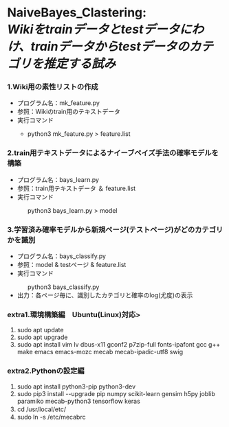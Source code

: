<!Doctype html>
<html lang="ja">
  <head>
    <meta charset="UTF-8">
  </head>
  
  <body>
      <h1>NaiveBayes_Clastering:<br><em>Wikiをtrainデータとtestデータにわけ、trainデータからtestデータのカテゴリを推定する試み</em></h1>
      <h3>1.Wiki用の素性リストの作成</h3>
        <ul>
          <li>プログラム名：mk_feature.py</li>
          <li>参照：Wikiのtrain用のテキストデータ</li>
          <li>実行コマンド</li>
            <ul>
              <li>python3 mk_feature.py > feature.list</li>
            </ul>
        </ul>
      <h3>2.train用テキストデータによるナイーブベイズ手法の確率モデルを構築</h3>
        <ul>
          <li>プログラム名：bays_learn.py</li>
          <li>参照：train用テキストデータ ＆ feature.list</li>
          <li>実行コマンド</li>
            <ul>
              python3 bays_learn.py > model
            </ul>
        </ul>
      <h3>3.学習済み確率モデルから新規ページ(テストページ)がどのカテゴリかを識別</h3>
      <ul>
        <li>プログラム名：bays_classify.py</li>
        <li>参照：model & testページ & feature.list</li>
        <li>実行コマンド</li>
          <ul>
            python3 bays_classify.py
          </ul>
        <li>出力：各ページ毎に、識別したカテゴリと確率のlog(尤度)の表示</li>  
       </ul>
   </ol>
   <h3>extra1.環境構築編　Ubuntu(Linux)対応></h3>
     <ol>
      <li>sudo apt update</li> 
       <li>sudo apt upgrade</li>
       <li>sudo apt install vim lv dbus-x11 gconf2 p7zip-full fonts-ipafont gcc g++ make emacs emacs-mozc mecab mecab-ipadic-utf8 swig</li>
     </ol>
   <h3>extra2.Pythonの設定編</h3>
   <ol>
     <li>sudo apt install python3-pip python3-dev</li>
     <li>sudo pip3 install --upgrade pip numpy scikit-learn gensim h5py joblib paramiko mecab-python3 tensorflow keras</li>
     <li>cd /usr/local/etc/　　</li>
     <li>sudo ln -s /etc/mecabrc</li>
   </ol>
 
  </body>
 </html>
